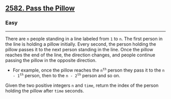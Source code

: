 <h2><a href="https://leetcode.com/problems/pass-the-pillow/">2582. Pass the Pillow</a></h2><h3>Easy</h3><hr><div>
<p>
There are <code>n</code> people standing in a line labeled from <code>1</code> to <code>n</code>. The first person in the line is holding a pillow initially. Every second, the person holding the pillow passes it to the next person standing in the line. Once the pillow reaches the end of the line, the direction changes, and people continue passing the pillow in the opposite direction.

<ul>
    <li>For example, once the pillow reaches the <code>n<sup>th</sup></code> person they pass it to the <code>n - 1<sup>th</sup></code> person, then to the <code>n - 2<sup>th</sup></code> person and so on.</li>
</ul>

Given the two positive integers <code>n</code> and <code>time</code>, return the index of the person holding the pillow after <code>time</code> seconds.
</p>

</div>